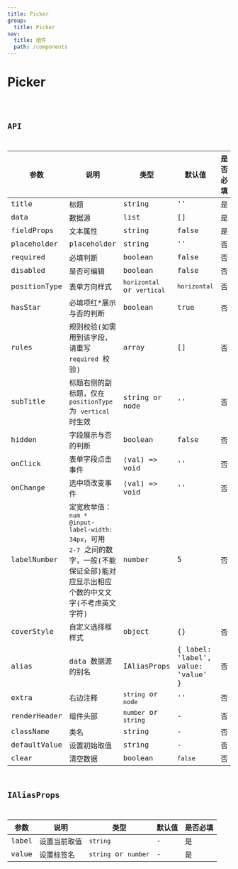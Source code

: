 ```yaml
---
title: Picker
group:
  title: Picker
nav:
  title: 组件
  path: /components
---
```


# Picker

<code src="./demo/index.tsx" />

## API

| 参数         | 说明                                                                                                                                  | 类型                       | 默认值                             | 是否必填 |
| ------------ | ------------------------------------------------------------------------------------------------------------------------------------- | -------------------------- | ---------------------------------- | -------- |
| title        | 标题                                                                                                                                  | string                     | ''                                 | 是       |
| data         | 数据源                                                                                                                                | list                       | []                                 | 是       |
| fieldProps   | 文本属性                                                                                                                              | string                     | false                              | 是       |
| placeholder  | placeholder                                                                                                                           | string                     | ''                                 | 否       |
| required     | 必填判断                                                                                                                              | boolean                    | false                              | 否       |
| disabled     | 是否可编辑                                                                                                                            | boolean                    | false                              | 否       |
| positionType | 表单方向样式                                                                                                                          | `horizontal` or `vertical` | `horizontal`                       | 否       |
| hasStar      | 必填项红\*展示与否的判断                                                                                                              | boolean                    | true                               | 否       |
| rules        | 规则校验(如需用到该字段，请重写 `required` 校验)                                                                                      | array                      | []                                 | 否       |
| subTitle     | 标题右侧的副标题，仅在 `positionType` 为 `vertical` 时生效                                                                            | string or node             | ''                                 | 否       |
| hidden       | 字段展示与否的判断                                                                                                                    | boolean                    | false                              | 否       |
| onClick      | 表单字段点击事件                                                                                                                      | (val) => void              | ''                                 | 否       |
| onChange     | 选中项改变事件                                                                                                                        | (val) => void              | ''                                 | 否       |
| labelNumber  | 定宽枚举值：`num * @input-label-width: 34px`，可用 `2-7` 之间的数字，一般(不能保证全部)能对应显示出相应个数的中文文字(不考虑英文字符) | number                     | 5                                  | 否       |
| coverStyle   | 自定义选择框样式                                                                                                                      | object                     | {}                                 | 否       |
| alias        | data 数据源的别名                                                                                                                     | IAliasProps                | { label: 'label', value: 'value' } | 否       |
| extra        | 右边注释                                                                                                                              | `string` or `node`         | ''                                 | 否       |
| renderHeader | 组件头部                                                                                                                              | `number` or `string`       | -                                  | 否       |
| className    | 类名                                                                                                                                  | string                     | -                                  | 否       |
| defaultValue | 设置初始取值                                                                                                                          | string                     | -                                  | 否       |
| clear        | 清空数据                                                                                                                              | boolean                    | `false`                            | 否       |

## IAliasProps

| 参数  | 说明         | 类型                 | 默认值 | 是否必填 |
| ----- | ------------ | -------------------- | ------ | -------- |
| label | 设置当前取值 | `string`             | -      | 是       |
| value | 设置标签名   | `string` or `number` | -      | 是       |
